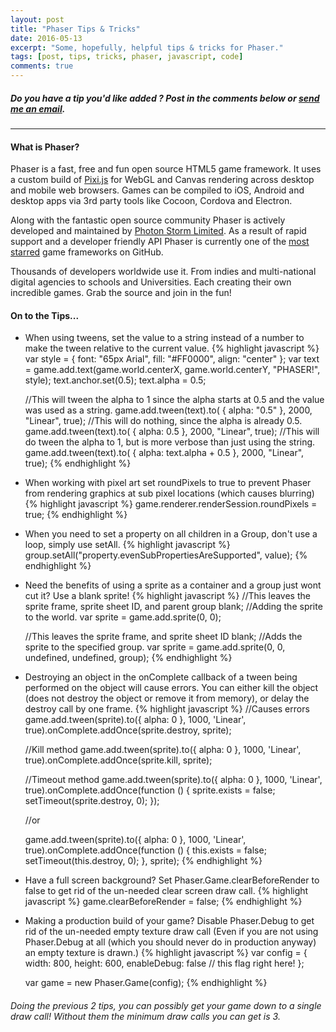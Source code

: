 ```yaml
---
layout: post
title: "Phaser Tips & Tricks"
date: 2016-05-13
excerpt: "Some, hopefully, helpful tips & tricks for Phaser."
tags: [post, tips, tricks, phaser, javascript, code]
comments: true
---
```


##### Do you have a tip you'd like added ? Post in the comments below or [send me an email](mailto:roylance.richard+phasertips@gmail.com?Subject=Phaser%20Tip%20Suggestion "EMAIL ME!").

---

#### What is Phaser?

 Phaser is a fast, free and fun open source HTML5 game framework. It uses a custom build of [Pixi.js](https://github.com/GoodBoyDigital/pixi.js/) for WebGL and Canvas rendering across desktop and mobile web browsers. Games can be compiled to iOS, Android and desktop apps via 3rd party tools like Cocoon, Cordova and Electron.

 Along with the fantastic open source community Phaser is actively developed and maintained by [Photon Storm Limited](http://www.photonstorm.com). As a result of rapid support and a developer friendly API Phaser is currently one of the [most starred](https://github.com/showcases/javascript-game-engines) game frameworks on GitHub.

 Thousands of developers worldwide use it. From indies and multi-national digital agencies to schools and Universities. Each creating their own incredible games. Grab the source and join in the fun!

#### On to the Tips...

-  When using tweens, set the value to a string instead of a number to make the tween relative to the current value.
{% highlight javascript %}
    var style = { font: "65px Arial", fill: "#FF0000", align: "center" };
    var text = game.add.text(game.world.centerX, game.world.centerY, "PHASER!", style);
    text.anchor.set(0.5);
    text.alpha = 0.5;

    //This will tween the alpha to 1 since the alpha starts at 0.5 and the value was used as a string.
    game.add.tween(text).to( { alpha: "0.5" }, 2000, "Linear", true);
    //This will do nothing, since the alpha is already 0.5.
    game.add.tween(text).to( { alpha: 0.5 }, 2000, "Linear", true);
    //This will do tween the alpha to 1, but is more verbose than just using the string.
    game.add.tween(text).to( { alpha: text.alpha + 0.5 }, 2000, "Linear", true);
{% endhighlight %}

- When working with pixel art set roundPixels to true to prevent Phaser from rendering graphics at sub pixel locations (which causes blurring)
{% highlight javascript %}
    game.renderer.renderSession.roundPixels = true;
{% endhighlight %}

- When you need to set a property on all children in a Group, don't use a loop, simply use setAll.
{% highlight javascript %}
    group.setAll("property.evenSubPropertiesAreSupported", value);
{% endhighlight %}

- Need the benefits of using a sprite as a container and a group just wont cut it? Use a blank sprite!
{% highlight javascript %}
    //This leaves the sprite frame, sprite sheet ID, and parent group blank;
    //Adding the sprite to the world.
    var sprite = game.add.sprite(0, 0);

    //This leaves the sprite frame, and sprite sheet ID blank;
    //Adds the sprite to the specified group.
    var sprite = game.add.sprite(0, 0, undefined, undefined, group);
{% endhighlight %}

- Destroying an object in the onComplete callback of a tween being performed on the object will cause errors. You can either kill the object (does not destroy the object or remove it from memory), or delay the destroy call by one frame.
{% highlight javascript %}
    //Causes errors
    game.add.tween(sprite).to({ alpha: 0 }, 1000, 'Linear', true).onComplete.addOnce(sprite.destroy, sprite);

    //Kill method
    game.add.tween(sprite).to({ alpha: 0 }, 1000, 'Linear', true).onComplete.addOnce(sprite.kill, sprite);

    //Timeout method
    game.add.tween(sprite).to({ alpha: 0 }, 1000, 'Linear', true).onComplete.addOnce(function () {
        sprite.exists = false;
        setTimeout(sprite.destroy, 0);
    });

    //or

    game.add.tween(sprite).to({ alpha: 0 }, 1000, 'Linear', true).onComplete.addOnce(function () {
        this.exists = false;
        setTimeout(this.destroy, 0);
    }, sprite);
{% endhighlight %}

- Have a full screen background? Set Phaser.Game.clearBeforeRender to false to get rid of the un-needed clear screen draw call.
{% highlight javascript %}
    game.clearBeforeRender = false;
{% endhighlight %}

- Making a production build of your game? Disable Phaser.Debug to get rid of the un-needed empty texture draw call (Even if you are not using Phaser.Debug at all (which you should never do in production anyway) an empty texture is drawn.)
{% highlight javascript %}
    var config = {
        width: 800,
        height: 600,
        enableDebug: false // this flag right here!
    };
    
    var game = new Phaser.Game(config);
{% endhighlight %}

###### Doing the previous 2 tips, you can possibly get your game down to a single draw call! Without them the minimum draw calls you can get is 3.
